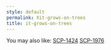 ```yaml
---
style: default
permalink: Xit-grows-on-trees
title: it-grows-on-trees
---
```

You may also like:
[SCP-1424](http://scp-wiki.net/scp-1424)
[SCP-1976](http://scp-wiki.net/scp-1976)